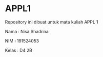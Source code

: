 # APPL1
Repository ini dibuat untuk mata kuliah APPL 1

Nama  : Nisa Shadrina

NIM   : 191524053

Kelas : D4 2B 

